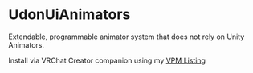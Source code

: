 # UdonUiAnimators
Extendable, programmable animator system that does not rely on Unity Animators.

Install via VRChat Creator companion using my [VPM Listing](https://guribo.github.io/TLP/)
